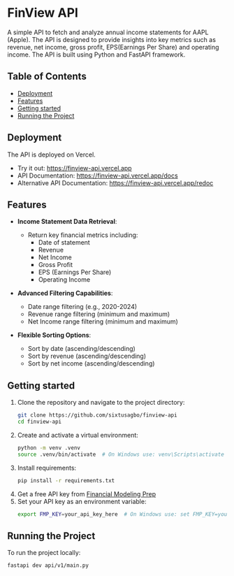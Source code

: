 # FinView API

A simple API to fetch and analyze annual income statements for AAPL (Apple). The API is designed to provide insights into key metrics such as revenue, net income, gross profit, EPS(Earnings Per Share) and operating income. The API is built using Python and FastAPI framework.

## Table of Contents

- [Deployment](#deployment)
- [Features](#features)
- [Getting started](#getting-started)
- [Running the Project](#running-the-project)

## Deployment

The API is deployed on Vercel.

- Try it out: https://finview-api.vercel.app
- API Documentation: https://finview-api.vercel.app/docs
- Alternative API Documentation: https://finview-api.vercel.app/redoc

## Features

- **Income Statement Data Retrieval**:

  - Return key financial metrics including:
    - Date of statement
    - Revenue
    - Net Income
    - Gross Profit
    - EPS (Earnings Per Share)
    - Operating Income

- **Advanced Filtering Capabilities**:

  - Date range filtering (e.g., 2020-2024)
  - Revenue range filtering (minimum and maximum)
  - Net Income range filtering (minimum and maximum)

- **Flexible Sorting Options**:

  - Sort by date (ascending/descending)
  - Sort by revenue (ascending/descending)
  - Sort by net income (ascending/descending)

## Getting started

1. Clone the repository and navigate to the project directory:
   ```bash
   git clone https://github.com/sixtusagbo/finview-api
   cd finview-api
   ```
2. Create and activate a virtual environment:
   ```bash
   python -m venv .venv
   source .venv/bin/activate  # On Windows use: venv\Scripts\activate
   ```
3. Install requirements:
   ```bash
   pip install -r requirements.txt
   ```
4. Get a free API key from [Financial Modeling Prep](https://financialmodelingprep.com/)
5. Set your API key as an environment variable:
   ```bash
   export FMP_KEY=your_api_key_here  # On Windows use: set FMP_KEY=your_api_key_here
   ```

## Running the Project

To run the project locally:

```bash
fastapi dev api/v1/main.py
```
